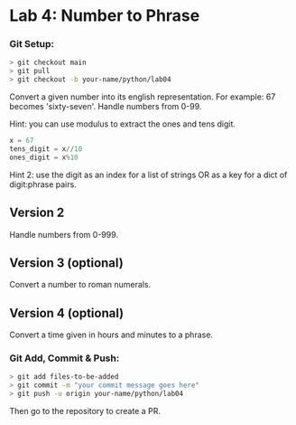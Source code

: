 # Lab 4: Number to Phrase

### Git Setup:
```sh
> git checkout main
> git pull
> git checkout -b your-name/python/lab04
```

Convert a given number into its english representation. For example: 67 becomes 'sixty-seven'. Handle numbers from 0-99.

Hint: you can use modulus to extract the ones and tens digit.

```python
x = 67
tens_digit = x//10
ones_digit = x%10
```
Hint 2: use the digit as an index for a list of strings OR as a key for a dict of digit:phrase pairs.

## Version 2

Handle numbers from 0-999.

## Version 3 (optional)

Convert a number to roman numerals.

## Version 4 (optional)

Convert a time given in hours and minutes to a phrase.

### Git Add, Commit & Push:
```sh
> git add files-to-be-added
> git commit -m "your commit message goes here"
> git push -u origin your-name/python/lab04
```
Then go to the repository to create a PR.

